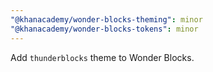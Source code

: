 ```yaml
---
"@khanacademy/wonder-blocks-theming": minor
"@khanacademy/wonder-blocks-tokens": minor
---
```


Add `thunderblocks` theme to Wonder Blocks.
